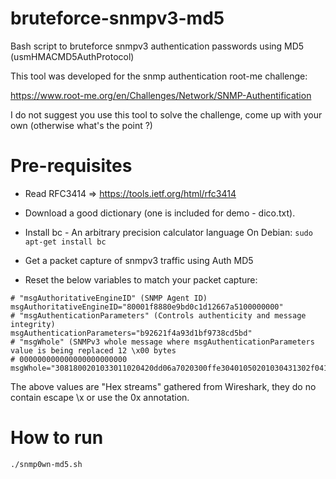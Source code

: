# bruteforce-snmpv3-md5
Bash script to bruteforce snmpv3 authentication passwords using MD5 (usmHMACMD5AuthProtocol)

This tool was developed for the snmp authentication root-me challenge:

https://www.root-me.org/en/Challenges/Network/SNMP-Authentification

I do not suggest you use this tool to solve the challenge, come up with your own (otherwise what's the point ?)

# Pre-requisites

- Read RFC3414 => https://tools.ietf.org/html/rfc3414

- Download a good dictionary (one is included for demo - dico.txt).

- Install bc - An arbitrary precision calculator language
On Debian: `sudo apt-get install bc`

- Get a packet capture of snmpv3 traffic using Auth MD5

- Reset the below variables to match your packet capture:

```
# "msgAuthoritativeEngineID" (SNMP Agent ID)
msgAuthoritativeEngineID="80001f8880e9bd0c1d12667a5100000000"
# "msgAuthenticationParameters" (Controls authenticity and message integrity)
msgAuthenticationParameters="b92621f4a93d1bf9738cd5bd"
# "msgWhole" (SNMPv3 whole message where msgAuthenticationParameters value is being replaced 12 \x00 bytes
# 000000000000000000000000
msgWhole="3081800201033011020420dd06a7020300ffe30401050201030431302f041180001f8880e9bd0c1d12667a5100000000020105020120040475736572040c00000000000000000000000004003035041180001f8880e9bd0c1d12667a51000000000400a11e02046b4c5ac20201000201003010300e060a2b06010201041e0105010500"
```
The above values are "Hex streams" gathered from Wireshark, they do no contain escape \x or use the 0x annotation.

# How to run
`./snmp0wn-md5.sh`
